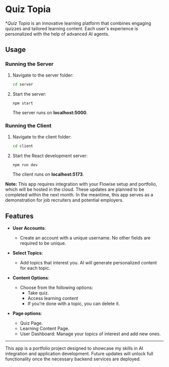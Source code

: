 # Quiz Topia
**Quiz Topia* is an innovative learning platform that combines engaging quizzes and tailored learning content. Each user's experience is personalized with the help of advanced AI agents.

## Usage
### Running the Server
1. Navigate to the server folder:
   ```bash
   cd server
   ```
2. Start the server:
   ```bash
   npm start
   ```
   The server runs on **localhost:5000**.

### Running the Client
1. Navigate to the client folder:
   ```bash
   cd client
   ```
2. Start the React development server:
   ```bash
   npm run dev
   ```
   The client runs on **localhost:5173**.

**Note:**  This app requires integration with your Flowise setup and portfolio, which will be hosted in the cloud. These updates are planned to be completed within the next month. In the meantime, this app serves as a demonstration for job recruiters and potential employers.

## Features
- **User Accounts**: 
  - Create an account with a unique username. No other fields are required to be unique.
  
- **Select Topics**: 
  - Add topics that interest you. AI will generate personalized content for each topic.

- **Content Options**: 
  - Choose from the following options:
    - Take quiz.
    - Access learning content
    - If you’re done with a topic, you can delete it.

- **Page options**:
  - Quiz Page.
  - Learning Content Page.
  - User Dashboard: Manage your topics of interest and add new ones.

---

This app is a portfolio project designed to showcase my skills in AI integration and application development. Future updates will unlock full functionality once the necessary backend services are deployed.
